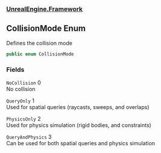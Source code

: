 ### [UnrealEngine.Framework](./UnrealEngine-Framework.md 'UnrealEngine.Framework')
## CollisionMode Enum
Defines the collision mode  
```csharp
public enum CollisionMode
```
### Fields
<a name='UnrealEngine-Framework-CollisionMode-NoCollision'></a>
`NoCollision` 0  
No collision  
  
<a name='UnrealEngine-Framework-CollisionMode-QueryOnly'></a>
`QueryOnly` 1  
Used for spatial queries (raycasts, sweeps, and overlaps)  
  
<a name='UnrealEngine-Framework-CollisionMode-PhysicsOnly'></a>
`PhysicsOnly` 2  
Used for physics simulation (rigid bodies, and constraints)  
  
<a name='UnrealEngine-Framework-CollisionMode-QueryAndPhysics'></a>
`QueryAndPhysics` 3  
Can be used for both spatial queries and physics simulation  
  
